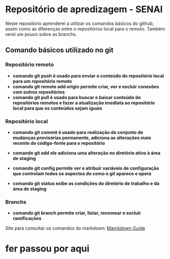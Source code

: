  # Repositório de apredizagem - SENAI
 Neste repositório aprenderei a utilizar os comandos básicos do github, assim como as diferenças entre o repositórios local para o remoto. Também verei um pouco sobre as branchs.

 ## Comando básicos utilizado no git
 ### Repositório remoto
 - **comando git push é usado para enviar o conteúdo do repositório local para um repositório remoto** 
 - **comando git remote add origin permite criar, ver e excluir conexões com outros repositórios**
 - **comando git pull é usado para buscar e baixar conteúdo de repositórios remotos e fazer a atualização imediata ao repositório local para que os conteúdos sejam iguais**
### Repositório local
- **comando git commit é usado para realização de conjunto de mudanças provisórias permanente, adiciona as alterações mais recente do código-fonte para o repositório**

- **comando git add ele adiciona uma alteração no diretório ativo à área de staging**

- **comando git config permite ver e atribuir variáveis de configuração que controlam todos os aspectos de como o git aparece e opera**

- **comando git status exibe as condições do diretório de trabalho e da área de staging**

### Branchs
- **comando git branch permite criar, listar, renomear e excluir ramificações**

Site para consultar os comandos do markdown: [Marckdown Guide](https://www.markdownguide.org/basic-syntax/#links)

# fer passou por aqui